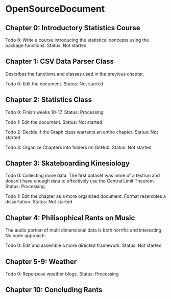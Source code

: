 # OpenSourceDocument

## Chapter 0: Introductory Statistics Course

Todo 0: Write a course introducing the statistical concepts using the package functions. Status: Not started

## Chapter 1: CSV Data Parser Class

Describes the functions and classes used in the previous chapter.

Todo 0: Edit the document. Status: Not started

## Chapter 2: Statistics Class

Todo 0: Finish weeks 10-17. Status: Processing

Todo 1: Edit the document. Status: Not started

Todo 2: Decide if the Graph class warrants an entire chapter. Status: Not started

Todo 3: Organize Chapters into folders on GitHub. Status: Not started

## Chapter 3: Skateboarding Kinesiology

Todo 0: Collecting more data. The first dataset was more of a testrun and doesn't have enough data to effectively use the Central Limit Theorem. Status: Processing

Todo 1: Edit the chapter as a more organized document. Format resembles a dissertation. Status: Not started

## Chapter 4: Philisophical Rants on Music

The audio portion of multi dimensional data is both horrific and interesting. No code approach.

Todo 0: Edit and assemble a more directed framework. Status: Not started

## Chapter 5-9: Weather

Todo 0: Repurpose weather blogs. Status: Processing

## Chapter 10: Concluding Rants

